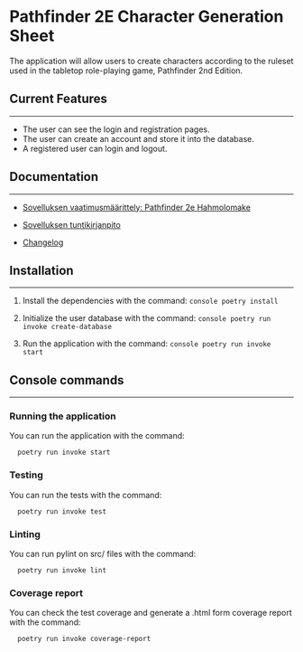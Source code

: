 # Pathfinder 2E Character Generation Sheet

The application will allow users to create characters according to the ruleset used in the tabletop role-playing game, Pathfinder 2nd Edition.

## Current Features
---
  * The user can see the login and registration pages.
  * The user can create an account and store it into the database.
  * A registered user can login and logout.

## Documentation
---
  * [Sovelluksen vaatimusmäärittely: Pathfinder 2e Hahmolomake](https://github.com/Regularmute/ot-harjoitustyo/blob/main/dokumentaatio/vaatimusmaarittely.md)

  * [Sovelluksen tuntikirjanpito](https://github.com/Regularmute/ot-harjoitustyo/blob/main/dokumentaatio/tuntikirjanpito.md)

  * [Changelog](https://github.com/Regularmute/ot-harjoitustyo/blob/main/dokumentaatio/changelog.md)

## Installation
---
  1. Install the dependencies with the command:
    ```console
      poetry install
    ```

  2. Initialize the user database with the command:
    ```console
      poetry run invoke create-database
    ```

  3. Run the application with the command:
    ```console
      poetry run invoke start
    ```

## Console commands
---
### Running the application

You can run the application with the command:
  ```console
    poetry run invoke start
  ```

### Testing

You can run the tests with the command:
  ```console
    poetry run invoke test
  ```

### Linting

You can run pylint on src/ files with the command:
  ```console
    poetry run invoke lint
  ```

### Coverage report

You can check the test coverage and generate a .html form coverage report with the command:
  ```console
    poetry run invoke coverage-report
  ```
